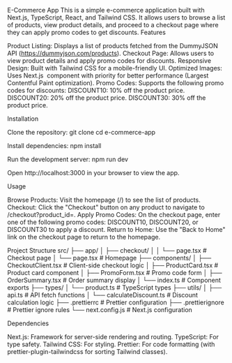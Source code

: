 E-Commerce App
This is a simple e-commerce application built with Next.js, TypeScript, React, and Tailwind CSS. It allows users to browse a list of products, view product details, and proceed to a checkout page where they can apply promo codes to get discounts.
Features

Product Listing: Displays a list of products fetched from the DummyJSON API (https://dummyjson.com/products).
Checkout Page: Allows users to view product details and apply promo codes for discounts.
Responsive Design: Built with Tailwind CSS for a mobile-friendly UI.
Optimized Images: Uses Next.js <Image /> component with priority for better performance (Largest Contentful Paint optimization).
Promo Codes: Supports the following promo codes for discounts:
DISCOUNT10: 10% off the product price.
DISCOUNT20: 20% off the product price.
DISCOUNT30: 30% off the product price.



Installation

Clone the repository:
git clone <repository-url>
cd e-commerce-app


Install dependencies:
npm install


Run the development server:
npm run dev


Open http://localhost:3000 in your browser to view the app.


Usage

Browse Products: Visit the homepage (/) to see the list of products.
Checkout: Click the "Checkout" button on any product to navigate to /checkout?product_id=<ID>.
Apply Promo Codes: On the checkout page, enter one of the following promo codes: DISCOUNT10, DISCOUNT20, or DISCOUNT30 to apply a discount.
Return to Home: Use the "Back to Home" link on the checkout page to return to the homepage.

Project Structure
src/
├── app/
│   ├── checkout/
│   │   └── page.tsx        # Checkout page
│   └── page.tsx            # Homepage
├── components/
│   ├── CheckoutClient.tsx  # Client-side checkout logic
│   ├── ProductCard.tsx     # Product card component
│   ├── PromoForm.tsx       # Promo code form
│   ├── OrderSummary.tsx    # Order summary display
│   └── index.ts            # Component exports
├── types/
│   └── product.ts          # TypeScript types
├── utils/
│   ├── api.ts              # API fetch functions
│   └── calculateDiscount.ts # Discount calculation logic
├── .prettierrc             # Prettier configuration
├── .prettierignore         # Prettier ignore rules
└── next.config.js          # Next.js configuration

Dependencies

Next.js: Framework for server-side rendering and routing.
TypeScript: For type safety.
Tailwind CSS: For styling.
Prettier: For code formatting (with prettier-plugin-tailwindcss for sorting Tailwind classes).





